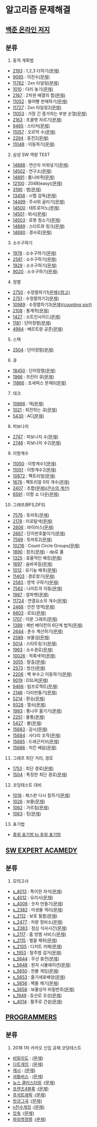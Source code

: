 알고리즘 문제해결
==============
[백준 온라인 저지]
----------------
## 분류
1. 동적 계획법
- [2193]    : 1,2,3 더하기[(문제)](https://www.acmicpc.net/problem/2193)
- [9095]    : 이친수[(문제)](https://www.acmicpc.net/problem/9095) 
- [11762]   : 2xn 타일링[(문제)](https://www.acmicpc.net/problem/11762)
- [1010]    : 다리 놓기[(문제)](https://www.acmicpc.net/problem/1010)
- [2167]    : 2차원 배열의 합[(문제)](https://www.acmicpc.net/problem/2167)
- [11052]   : 붕어빵 판매하기[(문제)](https://www.acmicpc.net/problem/11052)
- [11727]   : 2xn 타일링2[(문제)](https://www.acmicpc.net/problem/11727)
- [11053]   : 가장 긴 증가하는 부분 순열[(문제)](https://www.acmicpc.net/problem/11053)
- [2163]    : 초콜렛 자르기[(문제)](https://www.acmicpc.net/problem/2163)
- [9465]    : 스티커[(문제)](https://www.acmicpc.net/problem/9465)
- [11057]    : 오르막 수[(문제)](https://www.acmicpc.net/problem/11057)
- [2294]    : 동전2[(문제)](https://www.acmicpc.net/problem/2294)
- [11048]    : 이동하기[(문제)](https://www.acmicpc.net/problem/11048)

2. 삼성 SW 역량 TEST
- [14888]   : 연산자 끼워넣기[(문제)](https://www.acmicpc.net/problem/14888)
- [14502]   : 연구소[(문제)](https://www.acmicpc.net/problem/14502)
- [14891]   : 톱니바퀴[(문제)](https://www.acmicpc.net/problem/14891)
- [12100]   : 2048(easy)[(문제)](https://www.acmicpc.net/problem/12100)
- [3190]   : 뱀[(문제)](https://www.acmicpc.net/problem/3190)
- [13458]   : 시험 감독[(문제)](https://www.acmicpc.net/problem/13458)
- [14499]   : 주사위 굴리기[(문제)](https://www.acmicpc.net/problem/14499)
- [14500]   : 테트로미노[(문제)](https://www.acmicpc.net/problem/14500)
- [14501]   : 퇴사[(문제)](https://www.acmicpc.net/problem/14501)
- [14503]   : 로봇 청소기[(문제)](https://www.acmicpc.net/problem/14503)
- [14889]   : 스타트와 링크[(문제)](https://www.acmicpc.net/problem/14889)
- [14890]   : 경사로[(문제)](https://www.acmicpc.net/problem/14890)

 
3. 소수구하기
- [1978]    : 소수구하기[(문제)](https://www.acmicpc.net/problem/1978)
- [2581]    : 소수구하기[(문제)](https://www.acmicpc.net/problem/2581)
- [1929]    : 소수구하기[(문제)](https://www.acmicpc.net/problem/1929)
- [9020]    : 소수구하기[(문제)](https://www.acmicpc.net/problem/9020)

4. 정렬
- [2750]    : 수정렬하기1[(문제)](https://www.acmicpc.net/problem/2750)[(참고)](https://www.acmicpc.net/blog/view/22)
- [2751]    : 수정렬하기2[(문제)](https://www.acmicpc.net/problem/2751)
- [10989]   : 수정렬하기3[(문제)](https://www.acmicpc.net/problem/10989)[(counting sort)](http://bowbowbow.tistory.com/8)
- [2108]    : 통계학[(문제)](https://www.acmicpc.net/problem/2108)
- [1427]    : 소트인사이드[(문제)](https://www.acmicpc.net/problem/1427)
- [1181]    : 단어정렬[(문제)](https://www.acmicpc.net/problem/1181)
- [4984]    : 베르트랑 공준[(문제)](https://www.acmicpc.net/problem/4984)

5. 스택
- [2504]    : 단어정렬[(문제)](https://www.acmicpc.net/problem/2504)

6. 큐
- [18450]   : 단어정렬[(문제)](https://www.acmicpc.net/problem/18450)
- [1966]    : 프린터 큐[(문제)](https://www.acmicpc.net/problem/1966)
- [11866]   : 조세퍼스 문제0[(문제)](https://www.acmicpc.net/problem/11866)

7. 데크
- [10866]   : 덱[(문제)](https://www.acmicpc.net/problem/10866)
- [1021]    : 회전하는 큐[(문제)](https://www.acmicpc.net/problem/1021)
- [5430]    : AC[(문제)](https://www.acmicpc.net/problem/5430)

8. 피보나치
- [2747]    : 피보나치 수[(문제)](https://www.acmicpc.net/problem/2747)
- [2748]    : 피보나치 수2[(문제)](https://www.acmicpc.net/problem/2748)

9. 이항계수
- [11050]   : 이항계수1[(문제)](https://www.acmicpc.net/problem/11050)
- [11051]   : 이항계수2[(문제)](https://www.acmicpc.net/problem/11051)
- [10872]   : 팩토리얼[(문제)](https://www.acmicpc.net/problem/10872)
- [1676]    : 팩토리얼 0의 개수[(문제)](https://www.acmicpc.net/problem/1676)
- [2407]    : 조합[(문제)](https://www.acmicpc.net/problem/2407)[(큰수의 계산)](http://sirini.net/grboard2/blog/view/741)
- [6591]    : 이항 쇼 다운[(문제)](https://www.acmicpc.net/problem/6591)

10. 그래프(BFS,DFS)
- [7576]    : 토마토[(문제)](https://www.acmicpc.net/problem/7576)
- [2178]    : 미로탐색[(문제)](https://www.acmicpc.net/problem/2178)
- [2606]    : 바이러스[(문제)](https://www.acmicpc.net/problem/2606)
- [2667]    : 단지번호붙이기[(문제)](https://www.acmicpc.net/problem/2706)
- [7569]    : 토마토2[(문제)](https://www.acmicpc.net/problem/7569)
- [10216]   : Count Circle Groups[(문제)](https://www.acmicpc.net/problem/10216)
- [1890]    : 점프[(문제)](https://www.acmicpc.net/problem/1890) - dp로 품
- [1325]    : 효율적인 해킹[(문제)](https://www.acmicpc.net/problem/1325)
- [1697]    : 숨바꼭질[(문제)](https://www.acmicpc.net/problem/1697)
- [1012]    : 유기농 배추[(문제)](https://www.acmicpc.net/problem/1012)
- [11403]   : 경로찾기[(문제)](https://www.acmicpc.net/problem/11403)
- [2583]    : 영역 구하기[(문제)](https://www.acmicpc.net/problem/2583)
- [7562]    : 나이트의 이동[(문제)](https://www.acmicpc.net/problem/7562)
- [1987]    : 알파벳[(문제)](https://www.acmicpc.net/problem/1987)
- [11724]   : 연결요소의 개수[(문제)](https://www.acmicpc.net/problem/11724)
- [2468]    : 안전 영역[(문제)](https://www.acmicpc.net/problem/2468)
- [6603]    : 로또[(문제)](https://www.acmicpc.net/problem/6603)
- [1707]    : 이분 그래프[(문제)](https://www.acmicpc.net/problem/1707)
- [1389]    : 케빈 베이컨의 6단계 법칙[(문제)](https://www.acmicpc.net/problem/1389)
- [2644]    : 촌수 계산하기[(문제)](https://www.acmicpc.net/problem/2644)
- [2589]    : 보물섬[(문제)](https://www.acmicpc.net/problem/2589)
- [5014]    : 스타트링크[(문제)](https://www.acmicpc.net/problem/5014)
- [1963]    : 소수경로[(문제)](https://www.acmicpc.net/problem/1963)
- [10026]    : 적록색약[(문제)](https://www.acmicpc.net/problem/10026)
- [3055]    : 탈출[(문제)](https://www.acmicpc.net/problem/3055)
- [2573]    : 빙산[(문제)](https://www.acmicpc.net/problem/2573)
- [2206]    : 벽 부수고 이동하기[(문제)](https://www.acmicpc.net/problem/2206)
- [9019]    : DSLR[(문제)](https://www.acmicpc.net/problem/9019)
- [9466]    : 텀프로젝트[(문제)](https://www.acmicpc.net/problem/9466)
- [2146]    : 다리만들기[(문제)](https://www.acmicpc.net/problem/2146)
- [5214]    : 환승[(문제)](https://www.acmicpc.net/problem/5214)
- [9328]    : 열쇠[(문제)](https://www.acmicpc.net/problem/9328)
- [1983]    : 통나무 옮기기[(문제)](https://www.acmicpc.net/problem/1983)
- [2251]    : 물통[(문제)](https://www.acmicpc.net/problem/2251)
- [5427]    : 불[(문제)](https://www.acmicpc.net/problem/5427)
- [15683]   : 감시[(문제)](https://www.acmicpc.net/problem/15683)
- [15684]   : 사다리 조작[(문제)](https://www.acmicpc.net/problem/15684)
- [15685]   : 드래곤커브[(문제)](https://www.acmicpc.net/problem/15685)
- [15686]   : 치킨 배달[(문제)](https://www.acmicpc.net/problem/15686)


11. 그래프 최단 거리, 경로
- [1753]    : 최단 경로[(문제)](https://www.acmicpc.net/problem/1753)
- [1504]    : 특정한 최단 경로[(문제)](https://www.acmicpc.net/problem/1504)

12. 코딩테스트 대비
- [1018]    : 체스판 다시 칠하기[(문제)](https://www.acmicpc.net/problem/1018)
- [1026]    : 보물[(문제)](https://www.acmicpc.net/problem/1026)
- [1062]    : 가르침[(문제)](https://www.acmicpc.net/problem/1062)
- [1063]    : 킹[(문제)](https://www.acmicpc.net/problem/1063)

13. 표기법
- [중위 표기법 to 후위 표기법](https://github.com/pouder-Man/algorithm-quiz/blob/master/baekjoon/prefix_infix_postfix.cpp)

[SW EXPERT ACAMEDY]
----------------
## 분류
1. 모의고사
- [s_4013]    : 특이한 자석[(문제)](https://swexpertacademy.com/main/code/problem/problemDetail.do?contestProbId=AWIeV9sKkcoDFAVH) 
- [s_4012]    : 요리사[(문제)](https://swexpertacademy.com/main/code/problem/problemDetail.do?contestProbId=AWIeUtVakTMDFAVH)
- [s_4008]    : 숫자 만들기[(문제)](https://swexpertacademy.com/main/code/problem/problemDetail.do?contestProbId=AWIeRZV6kBUDFAVH)
- [s_2382]    : 미생물 격리[(문제)](https://swexpertacademy.com/main/code/problem/problemDetail.do?contestProbId=AV597vbqAH0DFAVl) 
- [s_2112]    : 보호 필름[(문제)](https://swexpertacademy.com/main/code/problem/problemDetail.do?contestProbId=AV5V1SYKAaUDFAWu) 
- [s_2477]    : 차량 정비소[(문제)](https://swexpertacademy.com/main/code/problem/problemDetail.do?contestProbId=AV6c6bgaIuoDFAXy) 
- [s_2383]    : 점심 식사시간[(문제)](https://swexpertacademy.com/main/code/problem/problemDetail.do?contestProbId=AV5-BEE6AK0DFAVl) 
- [s_2117]    : 홈 방범 서비스[(문제)](https://swexpertacademy.com/main/code/problem/problemDetail.do?contestProbId=AV5V61LqAf8DFAWu) 
- [s_2115]    : 벌꿀 채취[(문제)](https://swexpertacademy.com/main/code/problem/problemDetail.do?contestProbId=AV5V4A46AdIDFAWu) 
- [s_2105]    : 디저트 카페[(문제)](https://swexpertacademy.com/main/code/problem/problemDetail.do?contestProbId=AV5VwAr6APYDFAWu) 
- [s_1953]    : 탈주범 검거[(문제)](https://swexpertacademy.com/main/code/problem/problemDetail.do?contestProbId=AV5PpLlKAQ4DFAUq) 
- [s_5644]    : 무선 충전[(문제)](https://swexpertacademy.com/main/code/problem/problemDetail.do?contestProbId=AWXRDL1aeugDFAUo)
- [s_5648]    : 원자 시뮬레이션[(문제)](https://swexpertacademy.com/main/code/problem/problemDetail.do?contestProbId=AWXRFInKex8DFAUo)
- [s_5650]    : 핀볼 게임[(문제)](https://swexpertacademy.com/main/code/problem/problemDetail.do?contestProbId=AWXRF8s6ezEDFAUo)
- [s_5653]    : 줄기세포배양[(문제)](https://swexpertacademy.com/main/code/problem/problemDetail.do?contestProbId=AWXRJ8EKe48DFAUo)
- [s_5656]    : 벽돌 깨기[(문제)](https://swexpertacademy.com/main/code/problem/problemDetail.do?contestProbId=AWXRQm6qfL0DFAUo)
- [s_5658]    : 보물상자 비밀번호[(문제)](https://swexpertacademy.com/main/code/problem/problemDetail.do?contestProbId=AWXRUN9KfZ8DFAUo)
- [s_1949]    : 등산로 조성[(문제)](https://swexpertacademy.com/main/code/problem/problemDetail.do?contestProbId=AV5PoOKKAPIDFAUq)
- [s_4014]    : 활주로 건설[(문제)](https://swexpertacademy.com/main/code/problem/problemDetail.do?contestProbId=AWIeW7FakkUDFAVH)


[PROGRAMMERS]
--------------
## 분류
1. 2018 1차 카카오 신입 공채 코딩테스트
- [비밀지도]    : [(문제)](https://programmers.co.kr/learn/courses/30/lessons/17681)
- [다트게임]    : [(문제)](https://programmers.co.kr/learn/courses/30/lessons/17682)
- [캐시]    : [(문제)](https://programmers.co.kr/learn/courses/30/lessons/17680)
- [셔틀버스]    : [(문제)](https://programmers.co.kr/learn/courses/30/lessons/17678)
- [뉴스 클러스터링]    :[(문제)](https://programmers.co.kr/learn/courses/30/lessons/17677)
- [프렌즈4블록]    :[(문제)](https://programmers.co.kr/learn/courses/30/lessons/17679)
- [추석트래픽]    :[(문제)](https://programmers.co.kr/learn/courses/30/lessons/17676)
- [방금그곡]    :[(문제)](https://programmers.co.kr/learn/courses/30/lessons/17683)
- [n진수게임]    :[(문제)](https://programmers.co.kr/learn/courses/30/lessons/17687)
- [압축]    :[(문제)](https://programmers.co.kr/learn/courses/30/lessons/17684)
- [파일명정렬]    :[(문제)](https://programmers.co.kr/learn/courses/30/lessons/17686)

[백준 온라인 저지]: https://www.acmicpc.net
[2193]: https://github.com/pouder-Man/algorithm-quiz/blob/master/baekjoon/2193.cpp 
[9095]: https://github.com/pouder-Man/algorithm-quiz/blob/master/baekjoon/9095.cpp
[11762]: https://github.com/pouder-Man/algorithm-quiz/blob/master/baekjoon/11762.cpp
[1010]: https://github.com/pouder-Man/algorithm-quiz/blob/master/baekjoon/1010.cpp
[14888]: https://github.com/pouder-Man/algorithm-quiz/blob/master/baekjoon/14888.cpp
[14502]: https://github.com/pouder-Man/algorithm-quiz/blob/master/baekjoon/14502.cpp
[14891]: https://github.com/pouder-Man/algorithm-quiz/blob/master/baekjoon/14891.cpp
[1978]: https://github.com/pouder-Man/algorithm-quiz/blob/master/baekjoon/1978.cpp 
[2581]: https://github.com/pouder-Man/algorithm-quiz/blob/master/baekjoon/2581.cpp
[1929]: https://github.com/pouder-Man/algorithm-quiz/blob/master/baekjoon/1929.cpp
[9020]: https://github.com/pouder-Man/algorithm-quiz/blob/master/baekjoon/9020.cpp
[2750]: https://github.com/pouder-Man/algorithm-quiz/blob/master/baekjoon/2750.cpp   
[2751]: https://github.com/pouder-Man/algorithm-quiz/blob/master/baekjoon/2751.cpp
[10989]: https://github.com/pouder-Man/algorithm-quiz/blob/master/baekjoon/10989.cpp  
[2108]: https://github.com/pouder-Man/algorithm-quiz/blob/master/baekjoon/2108.cpp 
[1427]: https://github.com/pouder-Man/algorithm-quiz/blob/master/baekjoon/1427.cpp
[1181]: https://github.com/pouder-Man/algorithm-quiz/blob/master/baekjoon/1181.cpp 
[2504]: https://github.com/pouder-Man/algorithm-quiz/blob/master/baekjoon/2504.cpp 
[18450]: https://github.com/pouder-Man/algorithm-quiz/blob/master/baekjoon/18450.cpp
[4984]: https://github.com/pouder-Man/algorithm-quiz/blob/master/baekjoon/4984.cpp
[1966]: https://github.com/pouder-Man/algorithm-quiz/blob/master/baekjoon/1966.cpp
[11866]: https://github.com/pouder-Man/algorithm-quiz/blob/master/baekjoon/11866.cpp
[10866]: https://github.com/pouder-Man/algorithm-quiz/blob/master/baekjoon/10866.cpp
[1021]: https://github.com/pouder-Man/algorithm-quiz/blob/master/baekjoon/1021.cpp
[11050]: https://github.com/pouder-Man/algorithm-quiz/blob/master/baekjoon/11050.cpp
[11051]: https://github.com/pouder-Man/algorithm-quiz/blob/master/baekjoon/11051.cpp
[10872]: https://github.com/pouder-Man/algorithm-quiz/blob/master/baekjoon/10872.cpp
[1676]: https://github.com/pouder-Man/algorithm-quiz/blob/master/baekjoon/1676.cpp
[2407]: https://github.com/pouder-Man/algorithm-quiz/blob/master/baekjoon/2407.cpp
[6591]: https://github.com/pouder-Man/algorithm-quiz/blob/master/baekjoon/6591.cpp
[7576]: https://github.com/pouder-Man/algorithm-quiz/blob/master/baekjoon/7576.cpp
[2178]: https://github.com/pouder-Man/algorithm-quiz/blob/master/baekjoon/2178.cpp
[2606]: https://github.com/pouder-Man/algorithm-quiz/blob/master/baekjoon/2606.cpp
[2667]: https://github.com/pouder-Man/algorithm-quiz/blob/master/baekjoon/2667.cpp
[7569]: https://github.com/pouder-Man/algorithm-quiz/blob/master/baekjoon/7569.cpp
[10216]: https://github.com/pouder-Man/algorithm-quiz/blob/master/baekjoon/10216.cpp
[1890]: https://github.com/pouder-Man/algorithm-quiz/blob/master/baekjoon/1890.cpp
[1325]: https://github.com/pouder-Man/algorithm-quiz/blob/master/baekjoon/1325.cpp
[13460]: https://github.com/pouder-Man/algorithm-quiz/blob/master/baekjoon/13460.cpp
[1697]: https://github.com/pouder-Man/algorithm-quiz/blob/master/baekjoon/1697.cpp
[1012]: https://github.com/pouder-Man/algorithm-quiz/blob/master/baekjoon/1012.cpp
[11403]: https://github.com/pouder-Man/algorithm-quiz/blob/master/baekjoon/11403.cpp
[2583]: https://github.com/pouder-Man/algorithm-quiz/blob/master/baekjoon/2583.cpp
[7562]: https://github.com/pouder-Man/algorithm-quiz/blob/master/baekjoon/7562.cpp
[1987]: https://github.com/pouder-Man/algorithm-quiz/blob/master/baekjoon/1987.cpp
[11724]: https://github.com/pouder-Man/algorithm-quiz/blob/master/baekjoon/11724.cpp
[2468]: https://github.com/pouder-Man/algorithm-quiz/blob/master/baekjoon/2468.cpp
[6603]: https://github.com/pouder-Man/algorithm-quiz/blob/master/baekjoon/6603.cpp
[1707]: https://github.com/pouder-Man/algorithm-quiz/blob/master/baekjoon/1707.cpp
[2167]: https://github.com/pouder-Man/algorithm-quiz/blob/master/baekjoon/2167.cpp
[11052]: https://github.com/pouder-Man/algorithm-quiz/blob/master/baekjoon/11052.cpp
[11727]: https://github.com/pouder-Man/algorithm-quiz/blob/master/baekjoon/11727.cpp
[11053]: https://github.com/pouder-Man/algorithm-quiz/blob/master/baekjoon/11053.cpp
[2163]: https://github.com/pouder-Man/algorithm-quiz/blob/master/baekjoon/2163.cpp
[9465]: https://github.com/pouder-Man/algorithm-quiz/blob/master/baekjoon/9465.cpp
[11057]: https://github.com/pouder-Man/algorithm-quiz/blob/master/baekjoon/11057.cpp
[2294]: https://github.com/pouder-Man/algorithm-quiz/blob/master/baekjoon/2294.cpp
[11048]: https://github.com/pouder-Man/algorithm-quiz/blob/master/baekjoon/11048.cpp
[12100]: https://github.com/pouder-Man/algorithm-quiz/blob/master/baekjoon/12100.cpp
[3190]: https://github.com/pouder-Man/algorithm-quiz/blob/master/baekjoon/3190.cpp
[13458]: https://github.com/pouder-Man/algorithm-quiz/blob/master/baekjoon/13458.cpp
[14499]: https://github.com/pouder-Man/algorithm-quiz/blob/master/baekjoon/14499.cpp
[14500]: https://github.com/pouder-Man/algorithm-quiz/blob/master/baekjoon/14500.cpp
[14501]: https://github.com/pouder-Man/algorithm-quiz/blob/master/baekjoon/14501.cpp
[14503]: https://github.com/pouder-Man/algorithm-quiz/blob/master/baekjoon/14503.cpp
[14889]: https://github.com/pouder-Man/algorithm-quiz/blob/master/baekjoon/14889.cpp
[14890]: https://github.com/pouder-Man/algorithm-quiz/blob/master/baekjoon/14890.cpp
[1389]: https://github.com/pouder-Man/algorithm-quiz/blob/master/baekjoon/1389.cpp
[2644]: https://github.com/pouder-Man/algorithm-quiz/blob/master/baekjoon/2644.cpp
[2589]: https://github.com/pouder-Man/algorithm-quiz/blob/master/baekjoon/2589.cpp
[5014]: https://github.com/pouder-Man/algorithm-quiz/blob/master/baekjoon/5014.cpp
[1963]: https://github.com/pouder-Man/algorithm-quiz/blob/master/baekjoon/1963.cpp
[10026]: https://github.com/pouder-Man/algorithm-quiz/blob/master/baekjoon/10026.cpp
[3055]: https://github.com/pouder-Man/algorithm-quiz/blob/master/baekjoon/3055.cpp
[2573]: https://github.com/pouder-Man/algorithm-quiz/blob/master/baekjoon/2573.cpp
[2206]: https://github.com/pouder-Man/algorithm-quiz/blob/master/baekjoon/2206.cpp
[9019]: https://github.com/pouder-Man/algorithm-quiz/blob/master/baekjoon/9019.cpp
[1753]: https://github.com/pouder-Man/algorithm-quiz/blob/master/baekjoon/1753.cpp
[1504]: https://github.com/pouder-Man/algorithm-quiz/blob/master/baekjoon/1504.cpp
[9466]: https://github.com/pouder-Man/algorithm-quiz/blob/master/baekjoon/9466.cpp
[2146]: https://github.com/pouder-Man/algorithm-quiz/blob/master/baekjoon/2146.cpp
[5214]: https://github.com/pouder-Man/algorithm-quiz/blob/master/baekjoon/5214.cpp
[9328]: https://github.com/pouder-Man/algorithm-quiz/blob/master/baekjoon/9328.cpp
[5430]: https://github.com/pouder-Man/algorithm-quiz/blob/master/baekjoon/5430.cpp
[2747]: https://github.com/pouder-Man/algorithm-quiz/blob/master/baekjoon/2747.cpp
[2748]: https://github.com/pouder-Man/algorithm-quiz/blob/master/baekjoon/2748.cpp
[1983]: https://github.com/pouder-Man/algorithm-quiz/blob/master/baekjoon/1983.cpp
[2251]: https://github.com/pouder-Man/algorithm-quiz/blob/master/baekjoon/2251.cpp
[5427]: https://github.com/pouder-Man/algorithm-quiz/blob/master/baekjoon/5427.cpp
[15683]: https://github.com/pouder-Man/algorithm-quiz/blob/master/baekjoon/15683.cpp
[15684]: https://github.com/pouder-Man/algorithm-quiz/blob/master/baekjoon/15684.cpp
[15685]: https://github.com/pouder-Man/algorithm-quiz/blob/master/baekjoon/15685.cpp
[15686]: https://github.com/pouder-Man/algorithm-quiz/blob/master/baekjoon/15686.cpp
[1018]: https://github.com/pouder-Man/algorithm-quiz/blob/master/baekjoon/1018.cpp
[1026]: https://github.com/pouder-Man/algorithm-quiz/blob/master/baekjoon/1026.cpp
[1062]: https://github.com/pouder-Man/algorithm-quiz/blob/master/baekjoon/1062.cpp
[1063]: https://github.com/pouder-Man/algorithm-quiz/blob/master/baekjoon/1063.cpp


[SW EXPERT ACAMEDY]: https://swexpertacademy.com/main/main.do
[s_4013]: https://github.com/pouder-Man/algorithm-quiz/blob/master/SW_EXPERT/4013.cpp
[s_4012]: https://github.com/pouder-Man/algorithm-quiz/blob/master/SW_EXPERT/4012.cpp
[s_4008]: https://github.com/pouder-Man/algorithm-quiz/blob/master/SW_EXPERT/4008.cpp
[s_2382]: https://github.com/pouder-Man/algorithm-quiz/blob/master/SW_EXPERT/2382.cpp
[s_2112]: https://github.com/pouder-Man/algorithm-quiz/blob/master/SW_EXPERT/2112.cpp
[s_2477]: https://github.com/pouder-Man/algorithm-quiz/blob/master/SW_EXPERT/2477.cpp
[s_2383]: https://github.com/pouder-Man/algorithm-quiz/blob/master/SW_EXPERT/2383.cpp
[s_2117]: https://github.com/pouder-Man/algorithm-quiz/blob/master/SW_EXPERT/2117.cpp
[s_2115]: https://github.com/pouder-Man/algorithm-quiz/blob/master/SW_EXPERT/2115.cpp
[s_2105]: https://github.com/pouder-Man/algorithm-quiz/blob/master/SW_EXPERT/2105.cpp
[s_1953]: https://github.com/pouder-Man/algorithm-quiz/blob/master/SW_EXPERT/1953.cpp
[s_5644]: https://github.com/pouder-Man/algorithm-quiz/blob/master/SW_EXPERT/5644.cpp
[s_5648]: https://github.com/pouder-Man/algorithm-quiz/blob/master/SW_EXPERT/5648.cpp
[s_5650]: https://github.com/pouder-Man/algorithm-quiz/blob/master/SW_EXPERT/5650.cpp
[s_5653]: https://github.com/pouder-Man/algorithm-quiz/blob/master/SW_EXPERT/5653.cpp
[s_5656]: https://github.com/pouder-Man/algorithm-quiz/blob/master/SW_EXPERT/5656.cpp
[s_5658]: https://github.com/pouder-Man/algorithm-quiz/blob/master/SW_EXPERT/5658.cpp
[s_1949]: https://github.com/pouder-Man/algorithm-quiz/blob/master/SW_EXPERT/1949.cpp
[s_4014]: https://github.com/pouder-Man/algorithm-quiz/blob/master/SW_EXPERT/4014.cpp

[PROGRAMMERS]: https://programmers.co.kr/learn/challenges
[비밀지도]:https://github.com/pouder-Man/algorithm-quiz/blob/master/kakao/secretmap.cpp
[다트게임]:https://github.com/pouder-Man/algorithm-quiz/blob/master/kakao/dart_game.cpp
[캐시]:https://github.com/pouder-Man/algorithm-quiz/blob/master/kakao/cache.cpp
[셔틀버스]:https://github.com/pouder-Man/algorithm-quiz/blob/master/kakao/shuttle_bus.cpp
[뉴스 클러스터링]:https://github.com/pouder-Man/algorithm-quiz/blob/master/kakao/news_clustering.cpp
[프렌즈4블록]:https://github.com/pouder-Man/algorithm-quiz/blob/master/kakao/friends_4_Block.cpp
[추석트래픽]:https://github.com/pouder-Man/algorithm-quiz/blob/master/kakao/traffic.cpp
[방금그곡]:https://github.com/pouder-Man/algorithm-quiz/blob/master/kakao/song.cpp
[n진수게임]:https://github.com/pouder-Man/algorithm-quiz/blob/master/kakao/notation.cpp
[압축]:https://github.com/pouder-Man/algorithm-quiz/blob/master/kakao/compression.cpp
[파일명정렬]:https://github.com/pouder-Man/algorithm-quiz/blob/master/kakao/file_sort.cpp
